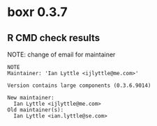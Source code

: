 # boxr 0.3.7

## R CMD check results

NOTE: change of email for maintainer

```
NOTE
Maintainer: 'Ian Lyttle <ijlyttle@me.com>'

Version contains large components (0.3.6.9014)

New maintainer:
  Ian Lyttle <ijlyttle@me.com>
Old maintainer(s):
  Ian Lyttle <ian.lyttle@se.com>
```
